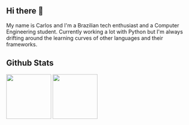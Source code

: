 ## Hi there 👋

My name is Carlos and I'm a Brazilian tech enthusiast and a Computer Engineering student.
Currently working a lot with Python but I'm always drifting around the learning curves of 
other languages and their frameworks.

## Github Stats
<div>
    <img height="120em" src="https://github-readme-stats.vercel.app/api/top-langs/?username=c-sant&layout=compact&theme=github_dark&langs_count=16&custom_title=Languages"/>
    <img height="120em" src="https://github-readme-stats.vercel.app/api?username=c-sant&show_icons=true&theme=github_dark&hide=contribs,prs&include_all_commits=True"/> 
</div>
